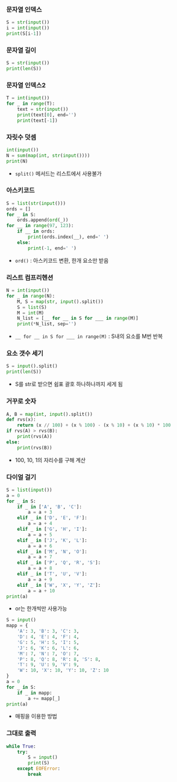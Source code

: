 ### 문자열 인덱스
```py
S = str(input())
i = int(input())
print(S[i-1])
```
### 문자열 길이
```py
S = str(input())
print(len(S))
```
### 문자열 인덱스2
```py
T = int(input())
for _ in range(T):
    text = str(input())
    print(text[0], end='')
    print(text[-1])
```
### 자릿수 덧셈
```py
int(input())
N = sum(map(int, str(input())))
print(N)
```
- `split()` 메서드는 리스트에서 사용불가

### 아스키코드
```py
S = list(str(input()))
ords = []
for _ in S:
    ords.append(ord(_))
for __ in range(97, 123):
    if __ in ords:
        print(ords.index(__), end=' ')
    else:
        print(-1, end=' ')
```
- `ord()` : 아스키코드 변환, 한개 요소만 받음

### 리스트 컴프리헨션
```py
N = int(input())
for _ in range(N):
    M, S = map(str, input().split())
    S = list(S)
    M = int(M)
    N_list = [__ for __ in S for ___ in range(M)]
    print(*N_list, sep='')
```
- `__ for __ in S for ___ in range(M)` : S내의 요소를 M번 반복

### 요소 갯수 세기
```py
S = input().split()
print(len(S))
```
- S를 str로 받으면 쉼표 괄호 하나하나까지 세게 됨

### 거꾸로 숫자
```py
A, B = map(int, input().split())
def rvs(x):
    return (x // 100) + (x % 100) - (x % 10) + (x % 10) * 100
if rvs(A) > rvs(B):
    print(rvs(A))
else:
    print(rvs(B))
```
- 100, 10, 1의 자리수를 구해 계산

### 다이얼 걸기
```py
S = list(input())
a = 0
for _ in S:
    if _ in ['A', 'B', 'C']:
        a = a + 3
    elif _ in ['D', 'E', 'F']:
        a = a + 4
    elif _ in ['G', 'H', 'I']:
        a = a + 5
    elif _ in ['J', 'K', 'L']:
        a = a + 6
    elif _ in ['M', 'N', 'O']:
        a = a + 7
    elif _ in ['P', 'Q', 'R', 'S']:
        a = a + 8
    elif _ in ['T', 'U', 'V']:
        a = a + 9
    elif _ in ['W', 'X', 'Y', 'Z']:
        a = a + 10
print(a)
```
- or는 한개씩만 사용가능

```py
S = input()
mapp = {
    'A': 3, 'B': 3, 'C': 3,
    'D': 4, 'E': 4, 'F': 4,
    'G': 5, 'H': 5, 'I': 5,
    'J': 6, 'K': 6, 'L': 6,
    'M': 7, 'N': 7, 'O': 7,
    'P': 8, 'Q': 8, 'R': 8, 'S': 8,
    'T': 9, 'U': 9, 'V': 9,
    'W': 10, 'X': 10, 'Y': 10, 'Z': 10
}
a = 0
for _ in S:
    if _ in mapp:
        a += mapp[_]
print(a)
```
- 매핑을 이용한 방법

### 그대로 출력
```py
while True:
    try:
        S = input()
        print(S)
    except EOFError:
        break
```
